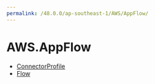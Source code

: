 ```yaml
---
permalink: /48.0.0/ap-southeast-1/AWS/AppFlow/
---
```


# AWS.AppFlow



* [ConnectorProfile](ConnectorProfile.md)
* [Flow](Flow.md)
